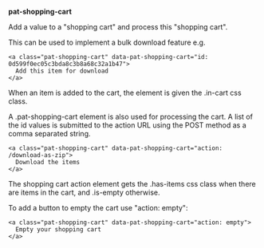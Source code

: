 **pat-shopping-cart**

Add a value to a "shopping cart" and process this "shopping cart".

This can be used to implement a bulk download feature e.g.

    <a class="pat-shopping-cart" data-pat-shopping-cart="id: 0d599f0ec05c3bda8c3b8a68c32a1b47">
      Add this item for download
    </a>

When an item is added to the cart, the element is given the .in-cart css class.

A .pat-shopping-cart element is also used for processing the cart.
A list of the id values is submitted to the action URL using the POST method as a comma separated string.

    <a class="pat-shopping-cart" data-pat-shopping-cart="action: /download-as-zip">
      Download the items
    </a>

The shopping cart action element gets the .has-items css class when there are items in the cart, and .is-empty otherwise.

To add a button to empty the cart use "action: empty":

    <a class="pat-shopping-cart" data-pat-shopping-cart="action: empty">
      Empty your shopping cart
    </a>

